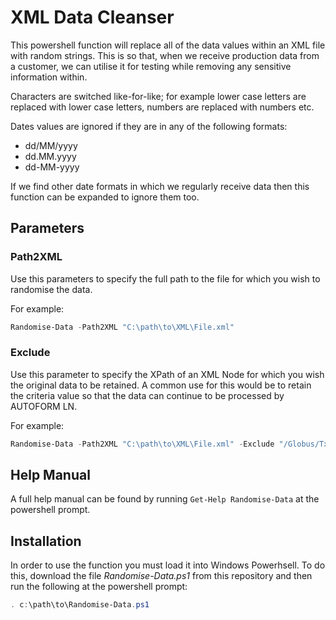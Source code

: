 # XML Data Cleanser

This powershell function will replace all of the data values within an XML file with random strings.  This is so that, when we receive production data from a customer, we can utilise it for testing while removing any sensitive information within.

Characters are switched like-for-like; for example lower case letters are replaced with lower case letters, numbers are replaced with numbers etc.

Dates values are ignored if they are in any of the following formats:
* dd/MM/yyyy
* dd.MM.yyyy
* dd-MM-yyyy

If we find other date formats in which we regularly receive data then this function can be expanded to ignore them too.

## Parameters

### Path2XML

Use this parameters to specify the full path to the file for which you wish to randomise the data.

For example:

```powershell
Randomise-Data -Path2XML "C:\path\to\XML\File.xml"
```

### Exclude

Use this parameter to specify the XPath of an XML Node for which you wish the original data to be retained.  A common use for this would be to retain the criteria value so that the data can continue to be processed by AUTOFORM LN.

For example:

```powershell
Randomise-Data -Path2XML "C:\path\to\XML\File.xml" -Exclude "/Globus/TxnDesc"
```

## Help Manual

A full help manual can be found by running ```Get-Help Randomise-Data``` at the powershell prompt.

## Installation

In order to use the function you must load it into Windows Powerhsell.  To do this, download the file _Randomise-Data.ps1_ from this repository and then run the following at the powershell prompt:

```powershell
. c:\path\to\Randomise-Data.ps1
```